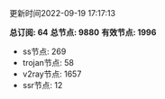 更新时间2022-09-19 17:17:13

**总订阅: 64**
**总节点: 9880**
**有效节点: 1996**
- ss节点: 269
- trojan节点: 58
- v2ray节点: 1657
- ssr节点: 12
